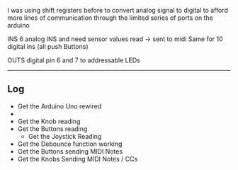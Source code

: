 I was using shift registers before to convert analog signal to digital to afford more lines of communication through the limited series of ports on the arduino

INS
6 analog INS and need sensor values read
-> sent to midi
Same for 10 digital ins (all push Buttons)

OUTS
digital pin 6 and 7 to addressable LEDs

---

## Log
- Get the Arduino Uno rewired
- 
- Get the Knob reading
- Get the Buttons reading
  - Get the Joystick Reading
- Get the Debounce function working
- Get the Buttons sending MIDI Notes
- Get the Knobs Sending MIDI Notes / CCs